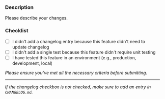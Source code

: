 ### Description

Please describe your changes.

### Checklist

- [ ] I didn't add a changelog entry because this feature didn't need to update changelog
- [ ] I didn't add a single test because this feature didn't require unit testing
- [ ] I have tested this feature in an environment (e.g., production, development, local)

*Please ensure you’ve met all the necessary criteria before submitting.*

---

*If the changelog checkbox is not checked, make sure to add an entry in `CHANGELOG.md`.*
